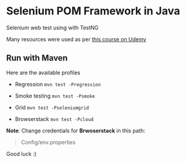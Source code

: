 # Selenium POM Framework in Java
Selenium web test using with TestNG

Many resources were used as per [this course on Udemy](https://www.udemy.com/selenium-webdriver-from-foundation-to-framework-in-arabic/learn/v4/)

## Run with Maven

Here are the available profiles

- Regression
`mvn test -Pregression`

- Smoke testing
`mvn test -Psmoke`

- Grid
`mvn test -Pseleniumgrid`

- Browserstack
`mvn test -Pcloud`

**Note**: Change credentials for **Brwoserstack** in this path:
> Config/env.properties


Good luck  :)